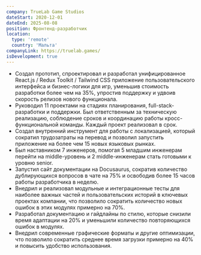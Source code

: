 ```yaml
---
company: TrueLab Game Studios
dateStart: 2020-12-01
dateEnd: 2025-08-08
position: Фронтенд-разработчик
location:
  type: 'remote'
  country: 'Мальта'
companyLink: https://truelab.games/
isDevelopment: true
---
```


- Создал прототип, спроектировал и разработал унифицированное React.js / Redux Toolkit / Tailwind CSS приложение пользовательского интерфейса и бизнес-логики для игр, уменьшив стоимость разработки более чем на 35%, упростив поддержку и удвоив скорость релизов нового функционала.
- Руководил 11 проектами на стадиях планирования, full-stack-разработки и поддержки. Был ответственным за техническую реализацию, соблюдение сроков и координацию работы кросс-функциональной команды. Каждый проект реализовал в срок.
- Создал внутренний инструмент для работы с локализацией, который сократил трудозатраты на перевод и позволил запустить приложение на более чем 15 новых языковых рынках.
- Был наставником 7 инженеров, помогая 5 младшим инженерам перейти на middle-уровень и 2 middle-инженерам стать готовыми к уровню senior.
- Запустил сайт документации на Docusaurus, сократив количество дублирующихся вопросов в чате на 75% и освободив более 15 часов работы разработчика в неделю.
- Внедрил и реализовал модульные и интеграционные тесты для наиболее важных частей и пользовательских историй в ключевых проектах компании, что позволило сократить количество новых ошибок в этих модулях примерно на 70%.
- Разработал документацию и гайдлайны по стилю, которые снизили время адаптации на 20% и уменьшили количество повторяющихся ошибок в модулях.
- Внедрил современные графические форматы и другие оптимизации, что позволило сократить среднее время загрузки примерно на 40% и повысить удобство использования.
